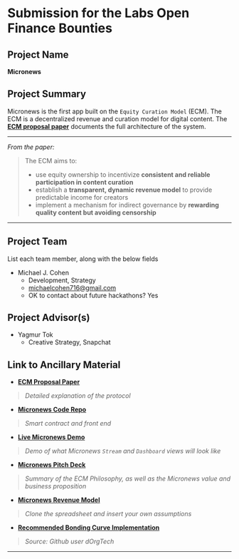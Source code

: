 # Submission for the Labs Open Finance Bounties

## Project Name
**Micronews**

## Project Summary
Micronews is the first app built on the `Equity Curation Model` (ECM). The ECM is a decentralized revenue and curation model for digital content. The **[ECM proposal paper](https://github.com/michaelcohen716/equity-curation-model)** documents the full architecture of the system. 

*****
*From the paper:*
> The ECM aims to:
> * use equity ownership to incentivize **consistent and reliable participation in content curation**
> * establish a **transparent, dynamic revenue model** to provide predictable income for creators
> * implement a mechanism for indirect governance by **rewarding quality content but avoiding censorship**

*****

## Project Team
List each team member, along with the below fields

* Michael J. Cohen
     - Development, Strategy
     - michaelcohen716@gmail.com
     - OK to contact about future hackathons? Yes

## Project Advisor(s)
* Yagmur Tok
     - Creative Strategy, Snapchat

## Link to Ancillary Material
* **[ECM Proposal Paper](https://github.com/michaelcohen716/equity-curation-model)**

> *Detailed explanation of the protocol*
* **[Micronews Code Repo](https://github.com/michaelcohen716/micronews/)**

> *Smart contract and front end*

* **[Live Micronews Demo](https://micronews.michaelcohen716.now.sh)**
> *Demo of what Micronews `Stream` and `Dashboard` views will look like*


* **[Micronews Pitch Deck](https://docs.google.com/presentation/d/1rs8QIGpJGUGG4_TIiEIEMQ5nStHYh4Krfe9b8JxvrRA/edit?usp=sharing)**
> *Summary of the ECM Philosophy, as well as the Micronews value and business proposition*


* **[Micronews Revenue Model](https://docs.google.com/spreadsheets/d/12Wq5UG3ZnsHekSdW4isp9vCAHzdatdprX4ghfyTDsdc/edit?usp=sharing)**

> *Clone the spreadsheet and insert your own assumptions*

* **[Recommended Bonding Curve Implementation](https://github.com/dOrgTech/BC-DAO/tree/master/contracts/BondingCurve)**

> *Source: Github user dOrgTech*
*****